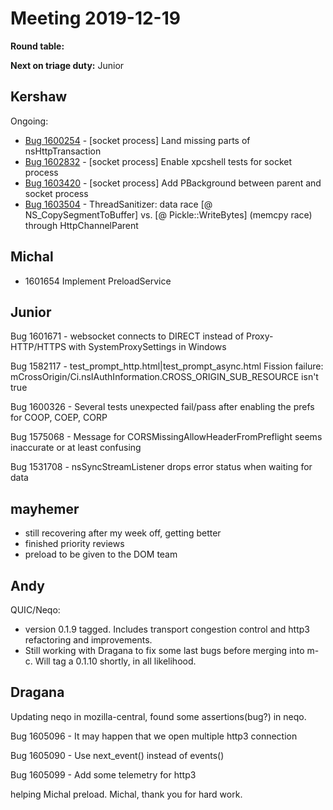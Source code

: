 # Meeting 2019-12-19
**Round table:**

**Next on triage duty:**
Junior
## Kershaw

Ongoing:

- [Bug 1600254](https://bugzilla.mozilla.org/show_bug.cgi?id=1600254) - [socket process] Land missing parts of nsHttpTransaction
- [Bug 1602832](https://bugzilla.mozilla.org/show_bug.cgi?id=1602832) - [socket process] Enable xpcshell tests for socket process
- [Bug 1603420](https://bugzilla.mozilla.org/show_bug.cgi?id=1603420) - [socket process] Add PBackground between parent and socket process
- [Bug 1603504](https://bugzilla.mozilla.org/show_bug.cgi?id=1603504) - ThreadSanitizer: data race [@ NS_CopySegmentToBuffer] vs. [@ Pickle::WriteBytes] (memcpy race) through HttpChannelParent

## Michal

- 1601654 Implement PreloadService

## Junior

Bug 1601671 - websocket connects to DIRECT instead of Proxy-HTTP/HTTPS with SystemProxySettings in Windows

Bug 1582117 - test_prompt_http.html|test_prompt_async.html Fission failure: mCrossOrigin/Ci.nsIAuthInformation.CROSS_ORIGIN_SUB_RESOURCE isn't true 

Bug 1600326 - Several tests unexpected fail/pass after enabling the prefs for COOP, COEP, CORP

Bug 1575068 - Message for CORSMissingAllowHeaderFromPreflight seems inaccurate or at least confusing

Bug 1531708 - nsSyncStreamListener drops error status when waiting for data

## mayhemer

* still recovering after my week off, getting better
* finished priority reviews
* preload to be given to the DOM team

## Andy

QUIC/Neqo:

* version 0.1.9 tagged. Includes transport congestion control and http3 refactoring and improvements.
* Still working with Dragana to fix some last bugs before merging into m-c. Will tag a 0.1.10 shortly, in all likelihood.

## Dragana

Updating neqo in mozilla-central, found some assertions(bug?) in neqo.

Bug 1605096 - It may happen that we open multiple http3 connection

Bug 1605090 - Use next_event() instead of events()

Bug 1605099 - Add some telemetry for http3 

helping Michal preload. Michal, thank you for hard work.

